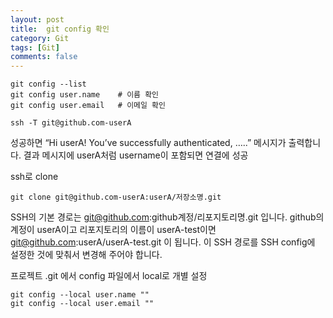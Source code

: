 ```yaml
---
layout: post
title:  git config 확인
category: Git
tags: [Git]
comments: false
---
```


```
git config --list
git config user.name	# 이름 확인
git config user.email	# 이메일 확인
```

```
ssh -T git@github.com-userA
```
성공하면 “Hi userA! You’ve successfully authenticated, …..” 메시지가 출력합니다. 결과 메시지에 userA처럼 username이 포함되면 연결에 성공


ssh로 clone
```
git clone git@github.com-userA:userA/저장소명.git
```
SSH의 기본 경로는 git@github.com:github계정/리포지토리명.git 입니다. github의 계정이 userA이고 리포지토리의 이름이 userA-test이면 git@github.com:userA/userA-test.git 이 됩니다. 이 SSH 경로를 SSH config에 설정한 것에 맞춰서 변경해 주어야 합니다.

프로젝트 .git 에서 config 파일에서 local로 개별 설정

```
git config --local user.name ""
git config --local user.email ""
```

